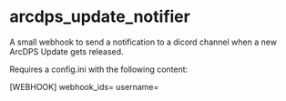 # arcdps_update_notifier
A small webhook to send a notification to a dicord channel when a new ArcDPS Update gets released.

Requires a config.ini with the following content:

[WEBHOOK]
webhook_ids=<Discord Webhook ID>
username=<Username the discord message comes from>